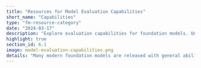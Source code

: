 ```yaml
---
title: "Resources for Model Evaluation Capabilities"
short_name: "Capabilities"
type: "fm-resource-category"
date: "2024-03-17"
description: "Explore evaluation capabilities for foundation models. Understand the challenges in evaluating open-ended use cases and discover benchmarks and methodologies for assessing model performance in diverse tasks and applications."
highlight: true
section_id: 6.1
image: model-evaluation-capabilities.png
details: "Many modern foundation models are released with general abilities, such that their use cases are poorly specified and open-ended, posing significant challenges to evaluation benchmarks which are unable to critically evaluate so many tasks, applications, and risks systematically or fairly. It is important to carefully scope the original intentions for the model, and the evaluations to those intentions."
---
```

